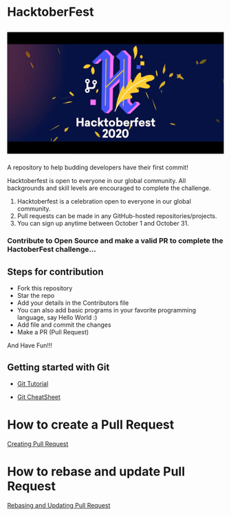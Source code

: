 # HacktoberFest

## ![Hacktober Fest 2020](HacktoberFest.jpg)

A repository to help budding developers have their first commit!

Hacktoberfest is open to everyone in our global community. All backgrounds and skill levels are encouraged to complete the challenge.

1. Hacktoberfest is a celebration open to everyone in our global community.
2. Pull requests can be made in any GitHub-hosted repositories/projects.
3. You can sign up anytime between October 1 and October 31.

### Contribute to Open Source and make a valid PR to complete the HactoberFest challenge...

## Steps for contribution

- Fork this repository
- Star the repo
- Add your details in the Contributors file
- You can also add basic programs in your favorite programming language, say Hello World :)
- Add file and commit the changes
- Make a PR (Pull Request)

And Have Fun!!!

## Getting started with Git

- [Git Tutorial](https://www.digitalocean.com/community/tutorials/how-to-contribute-to-open-source-getting-started-with-git)

- [Git CheatSheet](https://www.digitalocean.com/community/cheatsheets/how-to-use-git-a-reference-guide)

# How to create a Pull Request

[Creating Pull Request](https://www.digitalocean.com/community/tutorials/how-to-create-a-pull-request-on-github)

# How to rebase and update Pull Request

[Rebasing and Updating Pull Request](https://www.digitalocean.com/community/tutorials/how-to-rebase-and-update-a-pull-request)
